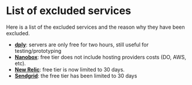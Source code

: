# List of excluded services

Here is a list of the excluded services and the reason why they have been excluded.

- [**dply**](https://dply.co/): servers are only free for two hours, still useful for testing/prototyping
- [**Nanobox**](http://nanobox.io/): free tier does not include hosting providers costs (DO, AWS, etc).
- [**New Relic**](https://newrelic.com): free tier is now limited to 30 days.
- [**Sendgrid**](https://sendgrid.com/): the free tier has been limited to 30 days
